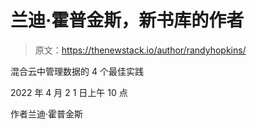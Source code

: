 # 兰迪·霍普金斯，新书库的作者

> 原文：<https://thenewstack.io/author/randyhopkins/>

混合云中管理数据的 4 个最佳实践

2022 年 4 月 2 1 日上午 10 点

作者兰迪·霍普金斯